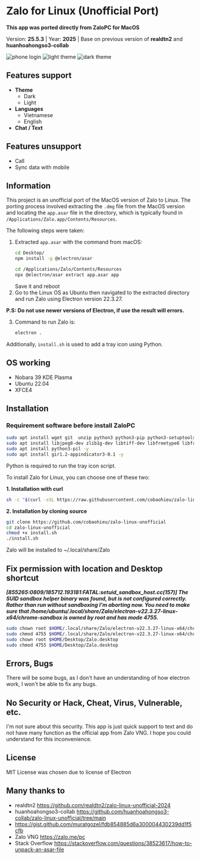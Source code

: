 # Zalo for Linux (Unofficial Port) 
**This app was ported directly from ZaloPC for MacOS**

Version: **25.5.3** | Year: **2025** | Base on previous version of **realdtn2** and **huanhoahongso3-collab**

![phone login](https://raw.githubusercontent.com/cobaohieu/zalo-linux-unofficial/refs/heads/main/images/picture3.jpg)
![light theme](https://raw.githubusercontent.com/cobaohieu/zalo-linux-unofficial/refs/heads/main/images/picture2.png)
![dark theme](https://raw.githubusercontent.com/cobaohieu/zalo-linux-unofficial/refs/heads/main/images/picture1.png)

## Features support
- **Theme**
    - Dark
    - Light
- **Languages**
    - Vietnamese
    - English
- **Chat / Text**

## Features unsupport
- Call
- Sync data with mobile

## Information

This project is an unofficial port of the MacOS version of Zalo to Linux. The porting process involved extracting the `.dmg` file from the MacOS version and locating the `app.asar` file in the directory, which is typically found in `/Applications/Zalo.app/Contents/Resources`. 

The following steps were taken:
1. Extracted `app.asar` with the command from macOS:
    ```zsh on macOS
    cd Desktop/
    npm install -g @electron/asar
    
    cd /Applications/Zalo/Contents/Resources
    npx @electron/asar extract app.asar app
    ```
    Save it and reboot
2. Go to the Linux OS as Ubuntu then navigated to the extracted directory and run Zalo using Electron version 22.3.27.

**P.S: Do not use newer versions of Electron, if use the result will errors.**

3. Command to run Zalo is:
    ```bash
    electron .
    ```

Additionally, `install.sh` is used to add a tray icon using Python.


## OS working
- Nobara 39 KDE Plasma
- Ubuntu 22.04
- XFCE4


## Installation

### Requirement software before install ZaloPC

```bash
sudo apt install wget git  unzip python3 python3-pip python3-setuptools python3-dev -y
sudo apt install libjpeg8-dev zlib1g-dev libtiff-dev libfreetype6 libfreetype6-dev libwebp-dev libopenjp2-7-dev libopenjp2-7-dev libgtk-3-0 libnotify4 libjpeg8-dev zlib1g-dev libtiff-dev libfreetype6 libfreetype6-dev libwebp-dev libopenjp2-7-dev -y
sudo apt install python3-pil -y
sudo apt install gir1.2-appindicator3-0.1 -y
```

Python is required to run the tray icon script.

To install Zalo for Linux, you can choose one of these two:

**1. Installation with curl**

```bash
sh -c "$(curl -sSL https://raw.githubusercontent.com/cobaohieu/zalo-linux-unofficial/refs/heads/main/install_curl.sh)"
```

**2. Installation by cloning source**

```bash
git clone https://github.com/cobaohieu/zalo-linux-unofficial
cd zalo-linux-unofficial
chmod +x install.sh
./install.sh
```
Zalo will be installed to ~/.local/share/Zalo


## Fix permission with location and Desktop shortcut

***[855265:0809/185712.193181:FATAL:setuid_sandbox_host.cc(157)] The SUID sandbox helper binary was found, but is not configured correctly. Rather than run without sandboxing I'm aborting now. You need to make sure that /home/ubuntu/.local/share/Zalo/electron-v22.3.27-linux-x64/chrome-sandbox is owned by root and has mode 4755.***
```bash
sudo chown root $HOME/.local/share/Zalo/electron-v22.3.27-linux-x64/chrome-sandbox
sudo chmod 4755 $HOME/.local/share/Zalo/electron-v22.3.27-linux-x64/chrome-sandbox
sudo chown root $HOME/Desktop/Zalo.desktop
sudo chmod 4755 $HOME/Desktop/Zalo.desktop
```

## Errors, Bugs

There will be some bugs, as I don't have an understanding of how electron work, I won't be able to fix any bugs.

## No Security or Hack, Cheat, Virus, Vulnerable, etc.

I'm not sure about this security. This app is just quick support to text and do not have many function as the official app from Zalo VNG. I hope you could understand for this inconvenience.

## License

MIT License was chosen due to license of Electron

## Many thanks to

- realdtn2 https://github.com/realdtn2/zalo-linux-unofficial-2024
- huanhoahongso3-collab https://github.com/huanhoahongso3-collab/zalo-linux-unofficial/tree/main
- https://gist.github.com/muratgozel/fdb854885d6a300004430239dd1f5cfb
- Zalo VNG https://zalo.me/pc
- Stack Overflow https://stackoverflow.com/questions/38523617/how-to-unpack-an-asar-file
